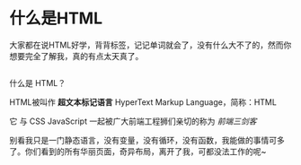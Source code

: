 # 什么是HTML

大家都在说HTML好学，背背标签，记记单词就会了，没有什么大不了的，然而你想要完全了解我，真的有点太天真了。

<img class="zoom" :src="$withBase('/web/html/h1.jpg')">

什么是 HTML？

HTML被叫作 **超文本标记语言** HyperText Markup Language，简称：HTML

它 与 CSS JavaScript 一起被广大前端工程狮们亲切的称为 *前端三剑客* 

别看我只是一门静态语言，没有变量，没有循环，没有函数，我能做的事情可多了。你们看到的所有华丽页面，奇异布局，离开了我，可都没法工作的呢~